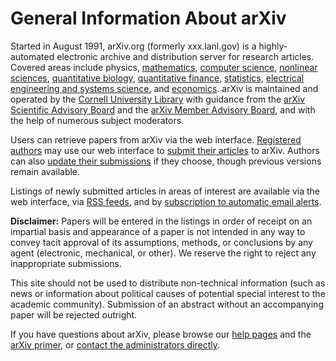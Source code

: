 General Information About arXiv
===============================

Started in August 1991, arXiv.org (formerly xxx.lanl.gov) is a
highly-automated electronic archive and distribution server for research
articles. Covered areas include physics, [mathematics](/archive/math),
[computer science](/archive/cs), [nonlinear sciences](/archive/nlin),
[quantitative biology](/archive/q-bio), [quantitative
finance](/archive/q-fin), [statistics](/archive/stat), [electrical
engineering and systems science](/archive/eess), and
[economics](/archive/econ). arXiv is maintained and operated by the
[Cornell University Library](http://www.library.cornell.edu/) with
guidance from the [arXiv Scientific Advisory
Board](scientific_ad_board.md) and the [arXiv Member Advisory
Board](https://confluence.cornell.edu/x/NqlRF), and with the help of
numerous subject moderators.

Users can retrieve papers from arXiv via the web interface. [Registered
authors](registerhelp.md) may use our web interface to [submit their
articles](submit.md) to arXiv. Authors can also [update their
submissions](replace.md) if they choose, though previous versions
remain available.

Listings of newly submitted articles in areas of interest are available
via the web interface, via [RSS feeds](rss.md), and by [subscription
to automatic email alerts](subscribe.md).

**Disclaimer:** Papers will be entered in the listings in order of
receipt on an impartial basis and appearance of a paper is not intended
in any way to convey tacit approval of its assumptions, methods, or
conclusions by any agent (electronic, mechanical, or other). We reserve
the right to reject any inappropriate submissions.

This site should not be used to distribute non-technical information
(such as news or information about political causes of potential special
interest to the academic community). Submission of an abstract without
an accompanying paper will be rejected outright.

If you have questions about arXiv, please browse our [help pages](/help)
and the [arXiv primer](primer.md), or [contact the administrators
directly](contact.md).
